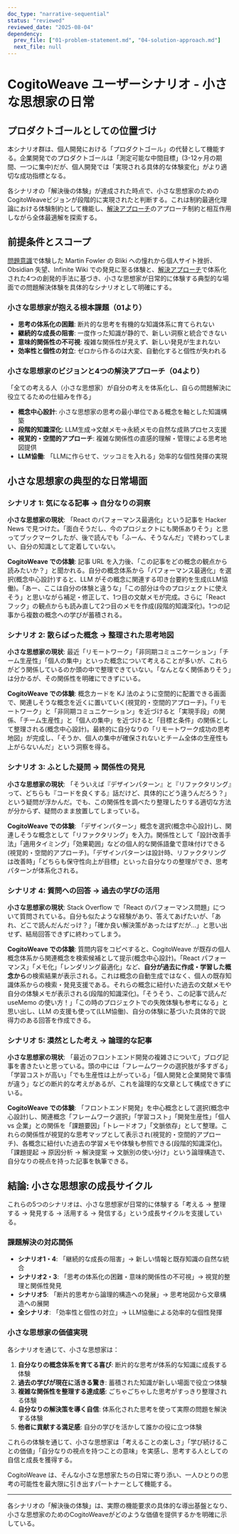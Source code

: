 ```yaml
---
doc_type: "narrative-sequential"
status: "reviewed"
reviewed_date: "2025-08-04"
dependency:
  prev_file: ["01-problem-statement.md", "04-solution-approach.md"]
  next_file: null
---
```


# CogitoWeave ユーザーシナリオ - 小さな思想家の日常

## プロダクトゴールとしての位置づけ

本シナリオ群は、個人開発における「プロダクトゴール」の代替として機能する。企業開発でのプロダクトゴールは「測定可能な中間目標」(3-12ヶ月の期間、一つに集中)だが、個人開発では「実現される具体的な体験変化」がより適切な成功指標となる。

各シナリオの「解決後の体験」が達成された時点で、小さな思想家のためのCogitoWeaveビジョンが段階的に実現されたと判断する。これは制約最適化理論における体験制約として機能し、[解決アプローチ](04-solution-approach.md)のアプローチ制約と相互作用しながら全体最適解を探索する。

## 前提条件とスコープ

[問題意識](01-problem-statement.md)で体験した Martin Fowler の Bliki への憧れから個人サイト挫折、Obsidian 失望、Infinite Wiki での発見に至る体験と、[解決アプローチ](04-solution-approach.md)で体系化された4つの創発的手法に基づき、小さな思想家が日常的に体験する典型的な場面での問題解決体験を具体的なシナリオとして明確にする。

### 小さな思想家が抱える根本課題（01より）

- **思考の体系化の困難**: 断片的な思考を有機的な知識体系に育てられない
- **継続的な成長の阻害**: 一度作った知識が静的で、新しい洞察と統合できない
- **意味的関係性の不可視**: 複雑な関係性が見えず、新しい発見が生まれない
- **効率性と個性の対立**: ゼロから作るのは大変、自動化すると個性が失われる

### 小さな思想家のビジョンと4つの解決アプローチ（04より）

「全ての考える人（小さな思想家）が自分の考えを体系化し、自らの問題解決に役立てるための仕組みを作る」

- **概念中心設計**: 小さな思想家の思考の最小単位である概念を軸とした知識構築
- **段階的知識深化**: LLM生成→文献メモ→永続メモの自然な成熟プロセス支援
- **視覚的・空間的アプローチ**: 複雑な関係性の直感的理解・管理による思考地図提供
- **LLM協働**: 「LLMに作らせて、ツッコミを入れる」効率的な個性発揮の実現

## 小さな思想家の典型的な日常場面

### シナリオ 1: 気になる記事 → 自分なりの洞察

**小さな思想家の現状**: 「React のパフォーマンス最適化」という記事を Hacker News で見つけた。「面白そうだし、今のプロジェクトにも関係ありそう」と思ってブックマークしたが、後で読んでも「ふーん、そうなんだ」で終わってしまい、自分の知識として定着していない。

**CogitoWeave での体験**: 記事 URL を入力後、「この記事をどの概念の観点から読みたいか？」と聞かれる。自分の概念体系から「パフォーマンス最適化」を選択(概念中心設計)すると、LLM がその概念に関連する叩き台要約を生成(LLM協働)。「あー、ここは自分の体験と違うな」「この部分は今のプロジェクトに使えそう」と思いながら補足・修正して、1つ目の文献メモが完成。さらに「React フック」の観点からも読み直して2つ目のメモを作成(段階的知識深化)。1つの記事から複数の概念への学びが蓄積される。

### シナリオ 2: 散らばった概念 → 整理された思考地図

**小さな思想家の現状**: 最近「リモートワーク」「非同期コミュニケーション」「チーム生産性」「個人の集中」といった概念について考えることが多いが、これらがどう関係しているのか頭の中で整理できていない。「なんとなく関係ありそう」は分かるが、その関係性を明確にできずにいる。

**CogitoWeave での体験**: 概念カードを KJ 法のように空間的に配置できる画面で、関連しそうな概念を近くに置いていく(視覚的・空間的アプローチ)。「リモートワーク」と「非同期コミュニケーション」を近づけると「実現手段」の関係、「チーム生産性」と「個人の集中」を近づけると「目標と条件」の関係として整理される(概念中心設計)。最終的に自分なりの「リモートワーク成功の思考地図」が完成し、「そうか、個人の集中が確保されないとチーム全体の生産性も上がらないんだ」という洞察を得る。

### シナリオ 3: ふとした疑問 → 関係性の発見

**小さな思想家の現状**: 「そういえば『デザインパターン』と『リファクタリング』って、どちらも『コードを良くする』話だけど、具体的にどう違うんだろう？」という疑問が浮かんだ。でも、この関係性を調べたり整理したりする適切な方法が分からず、疑問のまま放置してしまっている。

**CogitoWeave での体験**: 「デザインパターン」概念を選択(概念中心設計)し、関連しそうな概念として「リファクタリング」を入力。関係性として「設計改善手法」「適用タイミング」「効果範囲」などの個人的な関係語彙で意味付けできる(視覚的・空間的アプローチ)。「デザインパターンは設計時、リファクタリングは改善時」「どちらも保守性向上が目標」といった自分なりの整理ができ、思考パターンが体系化される。

### シナリオ 4: 質問への回答 → 過去の学びの活用

**小さな思想家の現状**: Stack Overflow で「React のパフォーマンス問題」について質問されている。自分も似たような経験があり、答えてあげたいが、「あれ、どこで読んだんだっけ？」「確か良い解決策があったはずだが...」と思い出せず、結局回答できずに終わってしまう。

**CogitoWeave での体験**: 質問内容をコピペすると、CogitoWeave が既存の個人概念体系から関連概念を検索候補として提示(概念中心設計)。「React パフォーマンス」「メモ化」「レンダリング最適化」など、**自分が過去に作成・学習した概念から**の検索結果が表示される。これは概念の自動生成ではなく、個人の既存知識体系からの検索・発見支援である。それらの概念に紐付いた過去の文献メモや自分の体験メモが表示される(段階的知識深化)。「そうそう、この記事で読んだ useMemo の使い方！」「この時のプロジェクトでの失敗体験も参考になる」と思い出し、LLM の支援も使って(LLM協働)、自分の体験に基づいた具体的で説得力のある回答を作成できる。

### シナリオ 5: 漠然とした考え → 論理的な記事

**小さな思想家の現状**: 「最近のフロントエンド開発の複雑さについて」ブログ記事を書きたいと思っている。頭の中には「フレームワークの選択肢が多すぎる」「学習コストが高い」「でも生産性は上がっている」「個人開発と企業開発で事情が違う」などの断片的な考えがあるが、これを論理的な文章として構成できずにいる。

**CogitoWeave での体験**: 「フロントエンド開発」を中心概念として選択(概念中心設計)し、関連概念「フレームワーク選択」「学習コスト」「開発生産性」「個人 vs 企業」との関係を「課題要因」「トレードオフ」「文脈依存」として整理。これらの関係性が視覚的な思考マップとして表示され(視覚的・空間的アプローチ)、各概念に紐付いた過去の学習メモや体験も参照できる(段階的知識深化)。「課題提起 → 原因分析 → 解決提案 → 文脈別の使い分け」という論理構造で、自分なりの視点を持った記事を執筆できる。

## 結論: 小さな思想家の成長サイクル

これらの5つのシナリオは、小さな思想家が日常的に体験する「考える → 整理する → 発見する → 活用する → 発信する」という成長サイクルを支援している。

### 課題解決の対応関係

- **シナリオ1・4**: 「継続的な成長の阻害」→ 新しい情報と既存知識の自然な統合
- **シナリオ2・3**: 「思考の体系化の困難・意味的関係性の不可視」→ 視覚的整理と関係性発見
- **シナリオ5**: 「断片的思考から論理的構造への発展」→ 思考地図から文章構造への展開
- **全シナリオ**: 「効率性と個性の対立」→ LLM協働による効率的な個性発揮

### 小さな思想家の価値実現

各シナリオを通じて、小さな思想家は：

1. **自分なりの概念体系を育てる喜び**: 断片的な思考が体系的な知識に成長する体験
2. **過去の学びが現在に活きる驚き**: 蓄積された知識が新しい場面で役立つ体験  
3. **複雑な関係性を整理する達成感**: ごちゃごちゃした思考がすっきり整理される体験
4. **自分なりの解決策を導く自信**: 体系化された思考を使って実際の問題を解決する体験
5. **他者に貢献する満足感**: 自分の学びを活かして誰かの役に立つ体験

これらの体験を通じて、小さな思想家は「考えることの楽しさ」「学び続けることの価値」「自分なりの視点を持つことの意味」を実感し、思考する人としての自信と成長を獲得する。

CogitoWeave は、そんな小さな思想家たちの日常に寄り添い、一人ひとりの思考の可能性を最大限に引き出すパートナーとして機能する。

---

各シナリオの「解決後の体験」は、実際の機能要求の具体的な導出基盤となり、小さな思想家のためのCogitoWeaveがどのような価値を提供するかを明確に示している。
